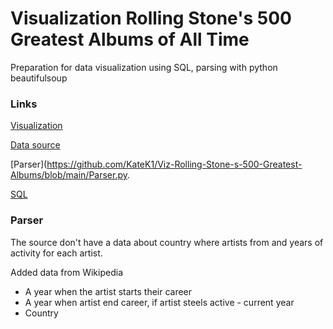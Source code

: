 # Visualization Rolling Stone's 500 Greatest Albums of All Time

Preparation for data visualization using SQL, parsing with python beautifulsoup

### Links
[Visualization](https://public.tableau.com/app/profile/kate5782/viz/Albumsw20/Sheet3?publish=yes) 
  
[Data source](https://data.world/notgibs/rolling-stones-top-500-albums) 
  
[Parser](https://github.com/KateK1/Viz-Rolling-Stone-s-500-Greatest-Albums/blob/main/Parser.py. 
  
[SQL](https://github.com/KateK1/Viz-Rolling-Stone-s-500-Greatest-Albums/blob/main/Project2Album.sql)

### Parser
The source don't have a data about country where artists from and years of activity for each  artist. 

Added data from Wikipedia 
* A year when the artist starts their career
* A year when artist end career, if artist steels active - current year
* Country
